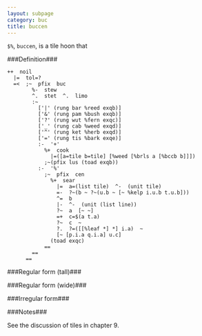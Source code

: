 ```yaml
---
layout: subpage
category: buc
title: buccen
---
```


`$%`, `buccen`, is a tile hoon that 

###Definition###

    ++  noil
      |=  tol=?
      =<  ;~  pfix  buc
            %-  stew  
            ^.  stet  ^.  limo
            :~
              ['|' (rung bar %reed exqb)]
              ['&' (rung pam %bush exqb)]
              ['?' (rung wut %fern exqc)]
              ['_' (rung cab %weed exqd)]
              ['^' (rung ket %herb exqd)]
              ['=' (rung tis %bark exqe)]
              :-  '+'
                %+  cook
                  |=([a=tile b=tile] [%weed [%brls a [%bccb b]]])
                ;~(pfix lus (toad exqb))
              :-  '%'
                ;~  pfix  cen
                  %+  sear
                    |=  a=(list tile)  ^-  (unit tile)
                    =-  ?~(b ~ ?~(u.b ~ [~ %kelp i.u.b t.u.b]))
                    ^=  b
                    |-  ^-  (unit (list line))
                    ?~  a  [~ ~]
                    =+  c=$(a t.a)
                    ?~  c  ~
                    ?.  ?=([[%leaf *] *] i.a)  ~
                    [~ [p.i.a q.i.a] u.c]
                  (toad exqc)
                ==
            ==
          ==

###Regular form (tall)###


###Regular form (wide)###


###Irregular form###


###Notes###

See the discussion of tiles in chapter 9.
